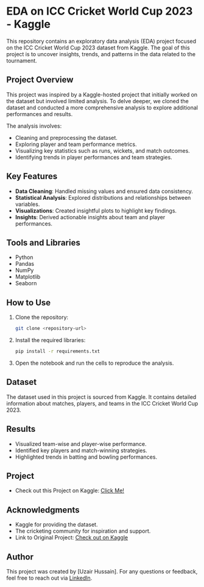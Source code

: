 # EDA on ICC Cricket World Cup 2023 - Kaggle

This repository contains an exploratory data analysis (EDA) project focused on the ICC Cricket World Cup 2023 dataset from Kaggle. The goal of this project is to uncover insights, trends, and patterns in the data related to the tournament.

## Project Overview

This project was inspired by a Kaggle-hosted project that initially worked on the dataset but involved limited analysis. To delve deeper, we cloned the dataset and conducted a more comprehensive analysis to explore additional performances and results.

The analysis involves:
- Cleaning and preprocessing the dataset.
- Exploring player and team performance metrics.
- Visualizing key statistics such as runs, wickets, and match outcomes.
- Identifying trends in player performances and team strategies.

## Key Features

- **Data Cleaning**: Handled missing values and ensured data consistency.
- **Statistical Analysis**: Explored distributions and relationships between variables.
- **Visualizations**: Created insightful plots to highlight key findings.
- **Insights**: Derived actionable insights about team and player performances.

## Tools and Libraries

- Python
- Pandas
- NumPy
- Matplotlib
- Seaborn

## How to Use

1. Clone the repository:
    ```bash
    git clone <repository-url>
    ```
2. Install the required libraries:
    ```bash
    pip install -r requirements.txt
    ```
3. Open the notebook and run the cells to reproduce the analysis.

## Dataset

The dataset used in this project is sourced from Kaggle. It contains detailed information about matches, players, and teams in the ICC Cricket World Cup 2023.

## Results

- Visualized team-wise and player-wise performance.
- Identified key players and match-winning strategies.
- Highlighted trends in batting and bowling performances.

## Project
- Check out this Project on Kaggle: [Click Me!](https://www.kaggle.com/code/uzairhussain1/eda-on-icc-cricket-world-cup-2023)
## Acknowledgments

- Kaggle for providing the dataset.
- The cricketing community for inspiration and support.
- Link to Original Project: [Check out on Kaggle](https://www.kaggle.com/code/atifaliak/eda-on-icc-cricket-world-cup-2023)

## Author

This project was created by [Uzair Hussain]. For any questions or feedback, feel free to reach out via [LinkedIn](https://linkedin.com/in/uzairhussain1/).

